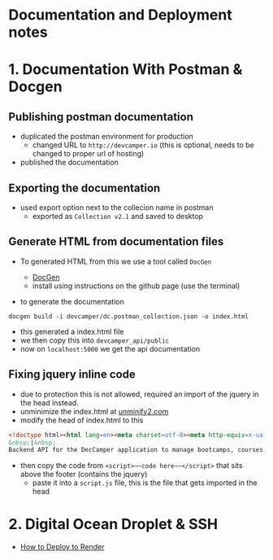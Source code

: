 # Documentation and Deployment notes

# 1. Documentation With Postman & Docgen
## Publishing postman documentation
  - duplicated the postman environment for production
    - changed URL to `http://devcamper.io` (this is optional, needs to be changed to proper url of hosting)
  - published the documentation

## Exporting the documentation
- used export option next to the collecion name in postman
  - exported as `Collection v2.1` and saved to desktop

## Generate HTML from documentation files
- To generated HTML from this we use a tool called `DocGen`
  - [DocGen](https://github.com/thedevsaddam/docgen)
  - install using instructions on the github page (use the terminal)

- to generate the documentation
``` console desktop
docgen build -i devcamper/dc.postman_collection.json -o index.html
```
  - this generated a index.html file 
  - we then copy this into `devcamper_api/public`
  - now on `localhost:5000` we get the api documentation
  
  ## Fixing jquery inline code
  - due to protection this is not allowed, required an import of the jquery in the head instead.
  - unminimize the index.html at [unminify2.com](https://www.unminify2.com/)
  - modify the head of index.html to this
  ``` HTML 
  <!doctype html><html lang=en><meta charset=utf-8><meta http-equiv=x-ua-compatible content="ie=edge"><meta name=viewport content="width=device-width,initial-scale=1"><title>DevCamper API
  &nbsp;|&nbsp;
  Backend API for the DecCamper application to manage bootcamps, courses, reviews, users and authentication.</title><script src="script.js" defer></script>
  ```
  - then copy the code from `<script>~~code here~~</script>` that sits above the footer (contains the jquery)
    - paste it into a `script.js` file, this is the file that gets imported in the head

# 2. Digital Ocean Droplet & SSH

- [How to Deploy to Render](https://www.freecodecamp.org/news/how-to-deploy-nodejs-application-with-render/)
    